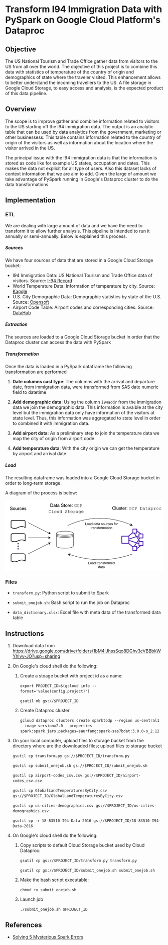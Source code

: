 # Transform I94 Immigration Data with PySpark on Google Cloud Platform's Dataproc

## Objective

The US National Tourism and Trade Office gather data from visitors to the US from all over the world. The objective of this project is to combine this data with statistics of temperature of the country of origin and demographics of state where the traveler visited. This enhancement allows to better understand the incoming travellers to the US. A file storage in Google Cloud Storage, to easy access and analysis, is the expected product of this data pipeline.


## Overview

The scope is to improve gather and combine information related to visitors to the US starting off the I94 immigration data. The output is an analytic table that can be used by data analytics from the government, marketing or other businessess. This table contains information related to the country of origin of the visitors as well as information about the location where the visitor arrived in the US.

The principal issue with the I94 immigration data is that the information is stored as code like for example US states, occupation and dates. This makes the data not explicit for all type of users. Also this dataset lacks of context information that we are aim to add. Given the large of amount we take advantage of PySpark running in Google's Dataproc cluster to do the data transformations.


## Implementation


### ETL

We are dealing with large amount of data and we have the need to transform it to allow further analysis. This pipeline is intended to run it annually or semi-annually.  Below is explained this process.

##### Sources
We have four sources of data that are stored in a Google Cloud Storage bucket: 
- I94 Immigration Data: US National Tourism and Trade Office data of visitors. Source: [I-94 Record](https://travel.trade.gov/research/reports/i94/historical/2016.html)
- World Temperature Data: Information of temperature by city. Source: [Kaggle](https://www.kaggle.com/berkeleyearth/climate-change-earth-surface-temperature-data)
- U.S. City Demographic Data: Demographic statistics by state of the U.S. Source: [Opensoft](https://public.opendatasoft.com/explore/dataset/us-cities-demographics/export/)
- Airport Code Table: Airport codes and corresponding cities. Source: [DataHub](https://datahub.io/core/airport-codes#data)

##### Extraction

The sources are loaded to a Google Cloud Storage bucket in order that the Dataproc cluster can access the data with PySpark

##### Transformation

Once the data is loaded in a PySpark dataframe the following transformation are performed

1. **Date columns cast type**: The columns with the arrival and departure date, from immigration data, were transformed from SAS date numeric field to datetime

2. **Add demographic data**: Using the column `i94addr` from the immigration data we join the demographic data. This information is avaible at the city level but the immigration data only have information of the visitors at state level. Thus, this information was aggregated to state level in order to combined it with immigration data.

3. **Add airport data**: As a preliminary step to join the temperature data we map the city of origin from airport code

4. **Add temperature data**: With the city origin we can get the temperature by airport and arrival date

##### Load

The resulting dataframe was loaded into a Google Cloud Storage bucket in order to long-term storage.

A diagram of the process is below:

![diagram](diagram.PNG)


### Files

- `transform.py`: Python script to submit to Spark

- `submit_onejob.sh`: Bash script to run the job on Dataproc

- `data_dictionary.xlsx`: Excel file with meta data of the transformed data table

## Instructions


1. Download data from https://drive.google.com/drive/folders/1bM4lJhssSqo8DGhv3cVBBbkWYhIvv-JO?usp=sharing 

2. On Google's cloud shell do the following:

    1. Create a stoage bucket with project id as a name:

        `export PROJECT_ID=$(gcloud info --format='value(config.project)')`

        `gsutil mb gs://$PROJECT_ID`

    2. Create Dataproc cluster

        `gcloud dataproc clusters create sparktodp --region us-central1 --image-version=2.0 --properties spark:spark.jars.packages=saurfang:spark-sas7bdat:3.0.0-s_2.12`

3.  On your local computer, upload files to storage bucket from the directory where are the downloaded files; upload files to storage bucket

    `gsutil cp transform.py gs://$PROJECT_ID/transform.py`

    `gsutil cp submit_onejob.sh gs://$PROJECT_ID/submit_onejob.sh`

    `gsutil cp airport-codes_csv.csv gs://$PROJECT_ID/airport-codes_csv.csv`

    `gsutil cp GlobalLandTemperaturesByCity.csv gs://$PROJECT_ID/GlobalLandTemperaturesByCity.csv`

    `gsutil cp us-cities-demographics.csv gs://$PROJECT_ID/us-cities-demographics.csv`

    `gsutil cp -r 18-83510-I94-Data-2016 gs://$PROJECT_ID/18-83510-I94-Data-2016`

4.  On Google's cloud shell do the following:
    
    1. Copy scripts to default Cloud Storage bucket used by Cloud Dataproc:
    
        `gsutil cp gs://$PROJECT_ID/transform.py transform.py`

        `gsutil cp gs://$PROJECT_ID/submit_onejob.sh submit_onejob.sh`

    2. Make the bash script executable:

        `chmod +x submit_onejob.sh`

    3. Launch job

        `./submit_onejob.sh $PROJECT_ID`


## References

- [Solving 5 Mysterious Spark Errors](https://medium.com/@yhoso/resolving-weird-spark-errors-f34324943e1c#ca65#3604)
